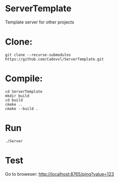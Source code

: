 # ServerTemplate
Template server for other projects
# Clone: 
```
git clone --recurse-submodules https://github.com/Cadovvl/ServerTemplate.git
```
# Compile:

```
cd ServerTemplate
mkdir build
cd build
cmake ..
cmake --build .
```


# Run
```
./Server
```

# Test
Go to broweser:
[http://localhost:8765/ping?value=123](http://localhost:8765/ping?value=123)
